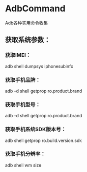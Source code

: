 # AdbCommand
Adb各种实用命令收集

## 获取系统参数：
### 获取IMEI：
adb shell dumpsys iphonesubinfo

### 获取手机品牌：
adb -d shell getprop ro.product.brand

### 获取手机型号：
adb -d shell getprop ro.product.brand

### 获取手机系统SDK版本号：
adb shell getprop ro.build.version.sdk

### 获取手机分辨率：
adb shell wm size
